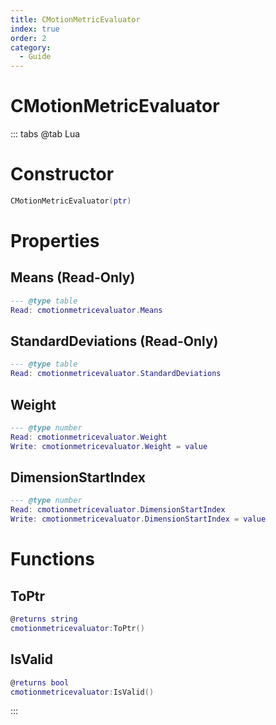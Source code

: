 ```yaml
---
title: CMotionMetricEvaluator
index: true
order: 2
category:
  - Guide
---
```


# CMotionMetricEvaluator

::: tabs
@tab Lua
# Constructor
```lua
CMotionMetricEvaluator(ptr)
```
# Properties
## Means (Read-Only)
```lua
--- @type table
Read: cmotionmetricevaluator.Means
```
## StandardDeviations (Read-Only)
```lua
--- @type table
Read: cmotionmetricevaluator.StandardDeviations
```
## Weight 
```lua
--- @type number
Read: cmotionmetricevaluator.Weight
Write: cmotionmetricevaluator.Weight = value
```
## DimensionStartIndex 
```lua
--- @type number
Read: cmotionmetricevaluator.DimensionStartIndex
Write: cmotionmetricevaluator.DimensionStartIndex = value
```
# Functions
## ToPtr
```lua
@returns string
cmotionmetricevaluator:ToPtr()
```
## IsValid
```lua
@returns bool
cmotionmetricevaluator:IsValid()
```

:::